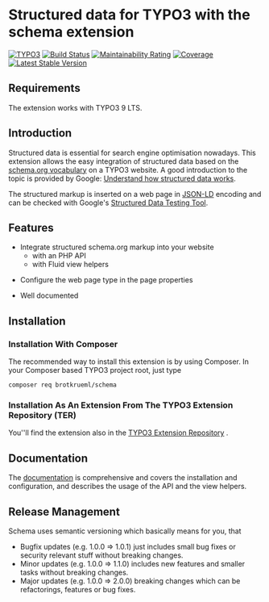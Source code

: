 # Structured data for TYPO3 with the schema extension

[![TYPO3](https://img.shields.io/badge/TYPO3-9%20LTS-orange.svg)](https://typo3.org/)
[![Build Status](https://travis-ci.org/brotkrueml/schema.svg?branch=master)](https://travis-ci.org/brotkrueml/schema)
[![Maintainability Rating](https://sonarcloud.io/api/project_badges/measure?project=brotkrueml_schema&metric=sqale_rating)](https://sonarcloud.io/dashboard?id=brotkrueml_schema)
[![Coverage](https://sonarcloud.io/api/project_badges/measure?project=brotkrueml_schema&metric=coverage)](https://sonarcloud.io/dashboard?id=brotkrueml_schema)
[![Latest Stable Version](https://poser.pugx.org/brotkrueml/schema/v/stable)](https://packagist.org/packages/brotkrueml/schema)


## Requirements

The extension works with TYPO3 9 LTS.


## Introduction

Structured data is essential for search engine optimisation nowadays. This extension 
allows the easy integration of structured data based on the [schema.org vocabulary](https://schema.org/)
on a TYPO3 website. A good introduction to the topic is provided by Google:
[Understand how structured data works](https://developers.google.com/search/docs/guides/intro-structured-data). 

The structured markup is inserted on a web page in [JSON-LD](https://json-ld.org/) encoding 
and can be checked with Google's [Structured Data Testing Tool](https://search.google.com/structured-data/testing-tool).


## Features

* Integrate structured schema.org markup into your website
  - with an PHP API
  - with Fluid view helpers
+ Configure the web page type in the page properties
* Well documented 


## Installation

### Installation With Composer

The recommended way to install this extension is by using Composer. In your Composer based TYPO3 project root, just type

    composer req brotkrueml/schema

### Installation As An Extension From The TYPO3 Extension Repository (TER)

You''ll find the extension also in the [TYPO3 Extension Repository](https://extensions.typo3.org/extension/schema/) .


## Documentation

The [documentation](https://docs.typo3.org/p/brotkrueml/schema/master/en-us/)
is comprehensive and covers the installation and configuration, and describes 
the usage of the API and the view helpers.

## Release Management

Schema uses semantic versioning which basically means for you, that

* Bugfix updates (e.g. 1.0.0 => 1.0.1) just includes small bug fixes or security relevant stuff without breaking changes.
* Minor updates (e.g. 1.0.0 => 1.1.0) includes new features and smaller tasks without breaking changes.
* Major updates (e.g. 1.0.0 => 2.0.0) breaking changes which can be refactorings, features or bug fixes.

